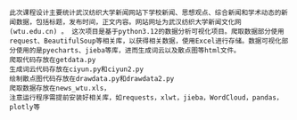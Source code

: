    此次课程设计主要统计武汉纺织大学新闻网站下学校新闻、思想观点、综合新闻和学术动态的新闻数据，包括标题，发布时间，正文内容。网站网址为武汉纺织大学新闻文化网 (wtu.edu.cn) 。 这次项目是基于python3.12的数据分析可视化项目。爬取数据部分使用request、BeautifulSoup等相关库，以获得相关数据，使用Excel进行存储。数据可视化部分使用的是pyecharts、jieba等库，进而生成词云以及散点图等html文件。
    爬取代码存放在getdata.py
    生成词云代码存放在ciyun.py和ciyun2.py
    绘制散点图代码存放在drawdata.py和drawdata2.py
    爬取数据存放在news_wtu.xls，
    注意运行程序需提前安装好相关库，如requests，xlwt，jieba，WordCloud，pandas，plotly等
